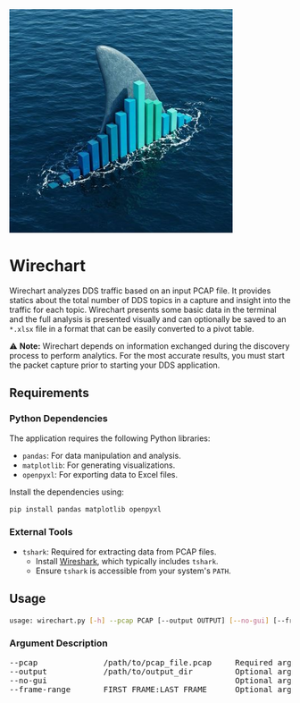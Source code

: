 <img src="img/wirechart_icon.jpg">

# Wirechart

Wirechart analyzes DDS traffic based on an input PCAP file.  It provides statics about the total number of DDS topics in a capture and insight into the traffic for each topic.  Wirechart presents some basic data in the terminal and the full analysis is presented visually and can optionally be saved to an `*.xlsx` file in a format that can be easily converted to a pivot table.

⚠️ **Note:** Wirechart depends on information exchanged during the discovery process to perform analytics. For the most accurate results, you must start the packet capture prior to starting your DDS application.

## Requirements

### Python Dependencies
The application requires the following Python libraries:

- `pandas`: For data manipulation and analysis.
- `matplotlib`: For generating visualizations.
- `openpyxl`: For exporting data to Excel files.

Install the dependencies using:

```bash
pip install pandas matplotlib openpyxl
```

### External Tools

- `tshark`: Required for extracting data from PCAP files.
    - Install [Wireshark](https://www.wireshark.org/download.html), which typically includes `tshark`.
    - Ensure `tshark` is accessible from your system's `PATH`.

## Usage

```bash
usage: wirechart.py [-h] --pcap PCAP [--output OUTPUT] [--no-gui] [--frame-range FRAME_RANGE]
```

### Argument Description

<pre>
--pcap              /path/to/pcap_file.pcap     Required argument to specify the PCAP file.
--output            /path/to/output_dir         Optional argument to specify an output path for statistics and logs.  Default is 'output'.
--no-gui                                        Optional argument to limit output to only the console.
--frame-range       FIRST_FRAME:LAST_FRAME      Optional argument to specify the range of frames (inclusive) to analyze.
</pre>